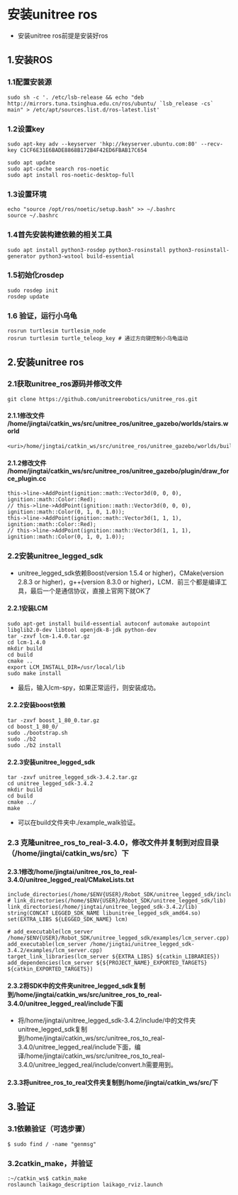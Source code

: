 # 安装unitree ros

* 安装unitree ros前提是安装好ros

## 1.安装ROS
### 1.1配置安装源
``` shell
sudo sh -c '. /etc/lsb-release && echo "deb http://mirrors.tuna.tsinghua.edu.cn/ros/ubuntu/ `lsb_release -cs` main" > /etc/apt/sources.list.d/ros-latest.list'
```
### 1.2设置key

``` shell
sudo apt-key adv --keyserver 'hkp://keyserver.ubuntu.com:80' --recv-key C1CF6E31E6BADE8868B172B4F42ED6FBAB17C654
```

``` shell
sudo apt update
sudo apt-cache search ros-noetic
sudo apt install ros-noetic-desktop-full
```
### 1.3设置环境
``` shell
echo "source /opt/ros/noetic/setup.bash" >> ~/.bashrc
source ~/.bashrc
```
### 1.4首先安装构建依赖的相关工具

``` shell
sudo apt install python3-rosdep python3-rosinstall python3-rosinstall-generator python3-wstool build-essential
```
### 1.5初始化rosdep

``` shell
sudo rosdep init
rosdep update
```
### 1.6 验证，运行小乌龟

``` shell
rosrun turtlesim turtlesim_node
rosrun turtlesim turtle_teleop_key # 通过方向键控制小乌龟运动
```

## 2.安装unitree ros

### 2.1获取unitree_ros源码并修改文件
``` shell
git clone https://github.com/unitreerobotics/unitree_ros.git
```
#### 2.1.1修改文件 /home/jingtai/catkin_ws/src/unitree_ros/unitree_gazebo/worlds/stairs.world
``` 
<uri>/home/jingtai/catkin_ws/src/unitree_ros/unitree_gazebo/worlds/building_editor_models/stairs</uri>
```
#### 2.1.2修改文件 /home/jingtai/catkin_ws/src/unitree_ros/unitree_gazebo/plugin/draw_force_plugin.cc
```
this->line->AddPoint(ignition::math::Vector3d(0, 0, 0), ignition::math::Color::Red);
// this->line->AddPoint(ignition::math::Vector3d(0, 0, 0), ignition::math::Color(0, 1, 0, 1.0));
this->line->AddPoint(ignition::math::Vector3d(1, 1, 1), ignition::math::Color::Red);
// this->line->AddPoint(ignition::math::Vector3d(1, 1, 1), ignition::math::Color(0, 1, 0, 1.0));
```


### 2.2安装unitree_legged_sdk
* unitree_legged_sdk依赖Boost(version 1.5.4 or higher)，CMake(version 2.8.3 or higher)，g++(version 8.3.0 or higher)，LCM．前三个都是编译工具，最后一个是通信协议，直接上官网下就OK了

#### 2.2.1安装LCM

``` shell
sudo apt-get install build-essential autoconf automake autopoint libglib2.0-dev libtool openjdk-8-jdk python-dev
tar -zxvf lcm-1.4.0.tar.gz
cd lcm-1.4.0
mkdir build
cd build
cmake ..
export LCM_INSTALL_DIR=/usr/local/lib
sudo make install
```

* 最后，输入lcm-spy，如果正常运行，则安装成功。

#### 2.2.2安装boost依赖

``` shell
tar -zxvf boost_1_80_0.tar.gz
cd boost_1_80_0/
sudo ./bootstrap.sh
sudo ./b2
sudo ./b2 install
```
#### 2.2.3安装unitree_legged_sdk
``` shell
tar -zxvf unitree_legged_sdk-3.4.2.tar.gz
cd unitree_legged_sdk-3.4.2
mkdir build
cd build
cmake ../
make
```
* 可以在build文件夹中./example_walk验证。

### 2.3 克隆unitree_ros_to_real-3.4.0，修改文件并复制到对应目录（/home/jingtai/catkin_ws/src）下
#### 2.3.1修改/home/jingtai/unitree_ros_to_real-3.4.0/unitree_legged_real/CMakeLists.txt
```
include_directories(/home/$ENV{USER}/Robot_SDK/unitree_legged_sdk/include)
# link_directories(/home/$ENV{USER}/Robot_SDK/unitree_legged_sdk/lib)
link_directories(/home/jingtai/unitree_legged_sdk-3.4.2/lib)
string(CONCAT LEGGED_SDK_NAME libunitree_legged_sdk_amd64.so)
set(EXTRA_LIBS ${LEGGED_SDK_NAME} lcm)

# add_executable(lcm_server /home/$ENV{USER}/Robot_SDK/unitree_legged_sdk/examples/lcm_server.cpp)
add_executable(lcm_server /home/jingtai/unitree_legged_sdk-3.4.2/examples/lcm_server.cpp)
target_link_libraries(lcm_server ${EXTRA_LIBS} ${catkin_LIBRARIES})
add_dependencies(lcm_server ${${PROJECT_NAME}_EXPORTED_TARGETS} ${catkin_EXPORTED_TARGETS})
```
#### 2.3.2将SDK中的文件夹unitree_legged_sdk复制到/home/jingtai/catkin_ws/src/unitree_ros_to_real-3.4.0/unitree_legged_real/include下面
* 将/home/jingtai/unitree_legged_sdk-3.4.2/include/中的文件夹unitree_legged_sdk复制到/home/jingtai/catkin_ws/src/unitree_ros_to_real-3.4.0/unitree_legged_real/include下面，编译/home/jingtai/catkin_ws/src/unitree_ros_to_real-3.4.0/unitree_legged_real/include/convert.h需要用到。


#### 2.3.3将unitree_ros_to_real文件夹复制到/home/jingtai/catkin_ws/src/下

## 3.验证
### 3.1依赖验证（可选步骤）
``` shell
$ sudo find / -name "genmsg"
```
### 3.2catkin_make，并验证

``` shell
:~/catkin_ws$ catkin_make
roslaunch laikago_description laikago_rviz.launch
```